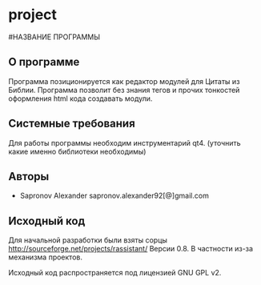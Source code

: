 project
=======

#НАЗВАНИЕ ПРОГРАММЫ

## О программе

Программа позиционируется как редактор модулей для Цитаты из Библии. Программа позволит без знания тегов и прочих тонкостей оформления html кода создавать модули.


## Системные требования

Для работы программы необходим инструментарий qt4. (уточнить какие именно библиотеки необходимы)


## Авторы

* Sapronov Alexander sapronov.alexander92[@]gmail.com

## Исходный код

Для начальной разработки были взяты сорцы http://sourceforge.net/projects/rassistant/
Версии 0.8.
В частности из-за механизма проектов.

Исходный код распространяется под лицензией GNU GPL v2.

